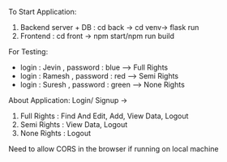 To Start Application:

1. Backend server + DB : cd back -> cd venv-> flask run
2. Frontend : cd front -> npm start/npm run build

For Testing:

- login : Jevin , password : blue --> Full Rights
- login : Ramesh , password : red --> Semi Rights
- login : Suresh , password : green --> None Rights

About Application:
Login/ Signup ->

1. Full Rights : Find And Edit, Add, View Data, Logout
2. Semi Rights : View Data, Logout
3. None Rights : Logout

Need to allow CORS in the browser if running on local machine

